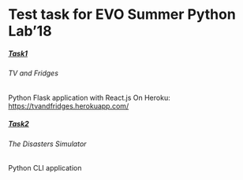 # Test task for EVO Summer Python Lab’18

##### [Task1](https://github.com/TanyaRyabokon/Test-task/tree/master/task1) 
###### TV and Fridges
Python Flask application with React.js
On Heroku: https://tvandfridges.herokuapp.com/
##### [Task2](https://github.com/TanyaRyabokon/Test-task/tree/master/task2)
###### The Disasters Simulator
Python CLI application
